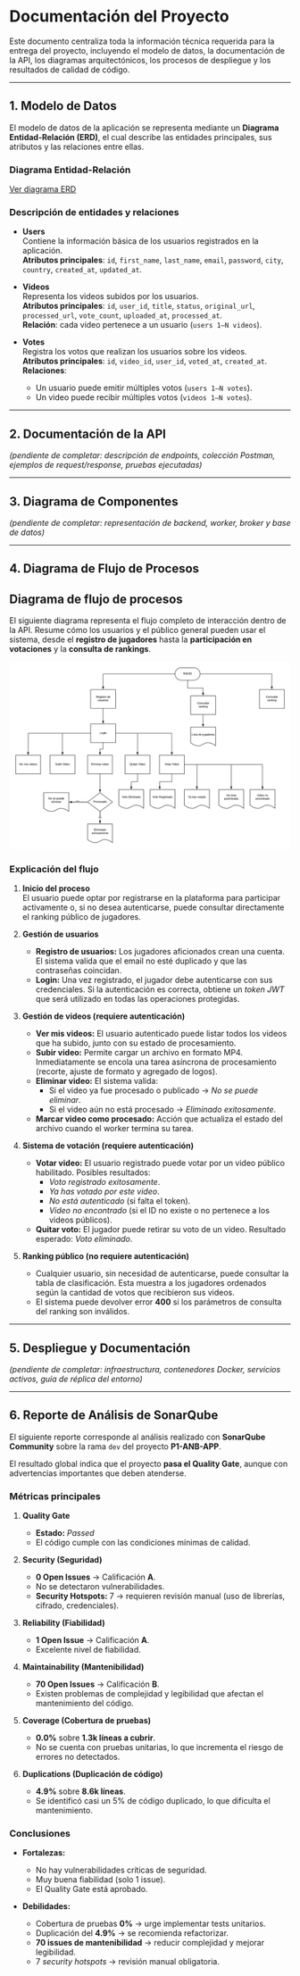 # Documentación del Proyecto

Este documento centraliza toda la información técnica requerida para la entrega del proyecto, incluyendo el modelo de datos, la documentación de la API, los diagramas arquitectónicos, los procesos de despliegue y los resultados de calidad de código.

---

## 1. Modelo de Datos

El modelo de datos de la aplicación se representa mediante un **Diagrama Entidad-Relación (ERD)**, el cual describe las entidades principales, sus atributos y las relaciones entre ellas.

### Diagrama Entidad-Relación
[Ver diagrama ERD](./diagrama-ERD.png)

### Descripción de entidades y relaciones
- **Users**  
  Contiene la información básica de los usuarios registrados en la aplicación.  
  **Atributos principales**: `id`, `first_name`, `last_name`, `email`, `password`, `city`, `country`, `created_at`, `updated_at`.

- **Videos**  
  Representa los videos subidos por los usuarios.  
  **Atributos principales**: `id`, `user_id`, `title`, `status`, `original_url`, `processed_url`, `vote_count`, `uploaded_at`, `processed_at`.  
  **Relación**: cada video pertenece a un usuario (`users 1—N videos`).

- **Votes**  
  Registra los votos que realizan los usuarios sobre los videos.  
  **Atributos principales**: `id`, `video_id`, `user_id`, `voted_at`, `created_at`.  
  **Relaciones**:  
  - Un usuario puede emitir múltiples votos (`users 1—N votes`).  
  - Un video puede recibir múltiples votos (`videos 1—N votes`).

---

## 2. Documentación de la API

*(pendiente de completar: descripción de endpoints, colección Postman, ejemplos de request/response, pruebas ejecutadas)*

---

## 3. Diagrama de Componentes

*(pendiente de completar: representación de backend, worker, broker y base de datos)*

---

## 4. Diagrama de Flujo de Procesos


## Diagrama de flujo de procesos

El siguiente diagrama representa el flujo completo de interacción dentro de la API. Resume cómo los usuarios y el público general pueden usar el sistema, desde el **registro de jugadores** hasta la **participación en votaciones** y la **consulta de rankings**.

![Diagrama de flujo del proceso](Diagrama%20de%20flujo%20de%20proceso%20API%20RESK.png)

###  Explicación del flujo

1. **Inicio del proceso**  
   El usuario puede optar por registrarse en la plataforma para participar activamente o, si no desea autenticarse, puede consultar directamente el ranking público de jugadores.

2. **Gestión de usuarios**  
   - **Registro de usuarios:** Los jugadores aficionados crean una cuenta. El sistema valida que el email no esté duplicado y que las contraseñas coincidan.  
   - **Login:** Una vez registrado, el jugador debe autenticarse con sus credenciales. Si la autenticación es correcta, obtiene un *token JWT* que será utilizado en todas las operaciones protegidas.

3. **Gestión de videos (requiere autenticación)**  
   - **Ver mis videos:** El usuario autenticado puede listar todos los videos que ha subido, junto con su estado de procesamiento.  
   - **Subir video:** Permite cargar un archivo en formato MP4. Inmediatamente se encola una tarea asíncrona de procesamiento (recorte, ajuste de formato y agregado de logos).  
   - **Eliminar video:** El sistema valida:  
     - Si el video ya fue procesado o publicado → *No se puede eliminar*.  
     - Si el video aún no está procesado → *Eliminado exitosamente*.  
   - **Marcar video como procesado:** Acción que actualiza el estado del archivo cuando el worker termina su tarea.

4. **Sistema de votación (requiere autenticación)**  
   - **Votar video:** El usuario registrado puede votar por un video público habilitado. Posibles resultados:  
     - *Voto registrado exitosamente*.  
     - *Ya has votado por este video*.  
     - *No está autenticado* (si falta el token).  
     - *Video no encontrado* (si el ID no existe o no pertenece a los videos públicos).  
   - **Quitar voto:** El jugador puede retirar su voto de un video. Resultado esperado: *Voto eliminado*.

5. **Ranking público (no requiere autenticación)**  
   - Cualquier usuario, sin necesidad de autenticarse, puede consultar la tabla de clasificación. Esta muestra a los jugadores ordenados según la cantidad de votos que recibieron sus videos.  
   - El sistema puede devolver error **400** si los parámetros de consulta del ranking son inválidos.


---

## 5. Despliegue y Documentación

*(pendiente de completar: infraestructura, contenedores Docker, servicios activos, guía de réplica del entorno)*

---

## 6. Reporte de Análisis de SonarQube

El siguiente reporte corresponde al análisis realizado con **SonarQube Community** sobre la rama `dev` del proyecto **P1-ANB-APP**.  

El resultado global indica que el proyecto **pasa el Quality Gate**, aunque con advertencias importantes que deben atenderse.

### Métricas principales

1. **Quality Gate**
   - **Estado:**  *Passed*  
   - El código cumple con las condiciones mínimas de calidad.  

2. **Security (Seguridad)**
   - **0 Open Issues** → Calificación **A**.  
   - No se detectaron vulnerabilidades.  
   - **Security Hotspots:** 7 → requieren revisión manual (uso de librerías, cifrado, credenciales).

3. **Reliability (Fiabilidad)**
   - **1 Open Issue** → Calificación **A**.  
   - Excelente nivel de fiabilidad.

4. **Maintainability (Mantenibilidad)**
   - **70 Open Issues** → Calificación **B**.  
   - Existen problemas de complejidad y legibilidad que afectan el mantenimiento del código.

5. **Coverage (Cobertura de pruebas)**
   - **0.0%** sobre **1.3k líneas a cubrir**.  
   - No se cuenta con pruebas unitarias, lo que incrementa el riesgo de errores no detectados.

6. **Duplications (Duplicación de código)**
   - **4.9%** sobre **8.6k líneas**.  
   - Se identificó casi un 5% de código duplicado, lo que dificulta el mantenimiento.

### Conclusiones
- **Fortalezas:**  
  - No hay vulnerabilidades críticas de seguridad.  
  - Muy buena fiabilidad (solo 1 issue).  
  - El Quality Gate está aprobado.  

- **Debilidades:**  
  - Cobertura de pruebas **0%** → urge implementar tests unitarios.  
  - Duplicación del **4.9%** → se recomienda refactorizar.  
  - **70 issues de mantenibilidad** → reducir complejidad y mejorar legibilidad.  
  - 7 *security hotspots* → revisión manual obligatoria.  

